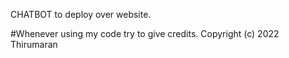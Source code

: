 CHATBOT to deploy over website.

#Whenever using my code try to give credits.
Copyright (c) 2022 Thirumaran
